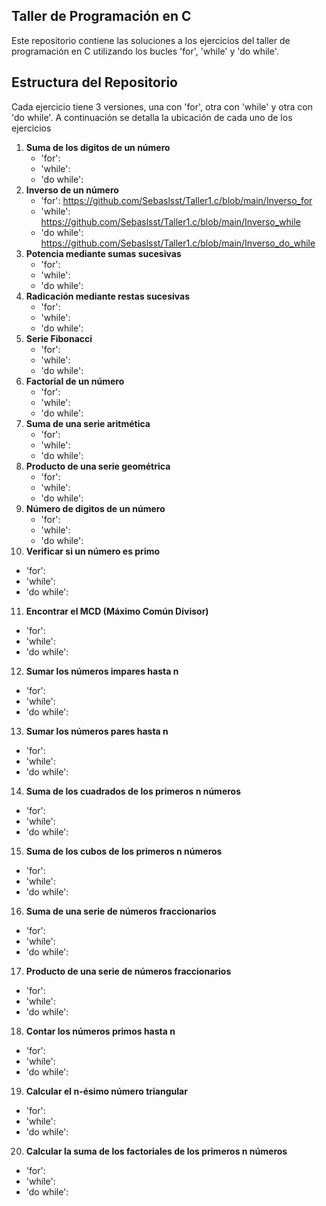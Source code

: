 ## Taller de Programación en C
Este repositorio contiene las soluciones a los ejercicios del taller de programación en C utilizando los bucles 'for', 'while' y 'do while'.

## Estructura del Repositorio 
Cada ejercicio tiene 3 versiones, una con 'for', otra con 'while' y otra con 'do while'. A continuación se detalla la ubicación de cada uno de los ejercicios 
1. **Suma de los digitos de un número**
   - 'for': 
   - 'while': 
   - 'do while': 
2. **Inverso de un número**
   - 'for': https://github.com/Sebaslsst/Taller1.c/blob/main/Inverso_for
   - 'while': https://github.com/Sebaslsst/Taller1.c/blob/main/Inverso_while
   - 'do while': https://github.com/Sebaslsst/Taller1.c/blob/main/Inverso_do_while
3. **Potencia mediante sumas sucesivas**
   - 'for':
   - 'while':
   - 'do while':
4. **Radicación mediante restas sucesivas**
   - 'for':
   - 'while':
   - 'do while':
5. **Serie Fibonacci**
   - 'for':
   - 'while':
   - 'do while':
6. **Factorial de un número**
   - 'for':
   - 'while':
   - 'do while':
7. **Suma de una serie aritmética**
   - 'for':
   - 'while':
   - 'do while':
8. **Producto de una serie geométrica**
   - 'for':
   - 'while':
   - 'do while':
9. **Número de digitos de un número**
   - 'for':
   - 'while':
   - 'do while':
10. **Verificar si un número es primo**
   - 'for':
   - 'while':
   - 'do while':
11. **Encontrar el MCD (Máximo Común Divisor)**
   - 'for':
   - 'while':
   - 'do while':
12. **Sumar los números impares hasta n**
   - 'for':
   - 'while':
   - 'do while':
13. **Sumar los números pares hasta n**
   - 'for':
   - 'while':
   - 'do while':
14. **Suma de los cuadrados de los primeros n números**
   - 'for':
   - 'while':
   - 'do while':
15. **Suma de los cubos de los primeros n números**
   - 'for':
   - 'while':
   - 'do while':
16. **Suma de una serie de números fraccionarios**
   - 'for':
   - 'while':
   - 'do while':
17. **Producto de una serie de números fraccionarios**
   - 'for':
   - 'while':
   - 'do while':
18. **Contar los números primos hasta n**
   - 'for':
   - 'while':
   - 'do while':
19. **Calcular el n-ésimo número triangular**
   - 'for':
   - 'while':
   - 'do while':
20. **Calcular la suma de los factoriales de los primeros n números**
   - 'for':
   - 'while':
   - 'do while':
